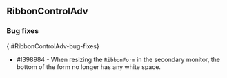 ## RibbonControlAdv

### Bug fixes
{:#RibbonControlAdv-bug-fixes}

* \#I398984 - When resizing the `RibbonForm` in the secondary monitor, the bottom of the form no longer has any white space.